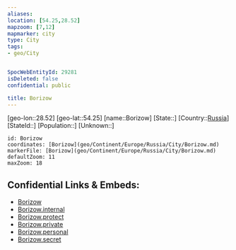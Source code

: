 ```yaml
---
aliases: 
location: [54.25,28.52]
mapzoom: [7,12] 
mapmarker: city 
type: City
tags:
- geo/City


SpocWebEntityId: 29281
isDeleted: false
confidential: public

title: Borizow
---
```

[geo-lon::28.52]
[geo-lat::54.25]
[name::Borizow]
[State::]
[Country::[Russia](geo/Continent/Europe/Russia.md)]
[StateId::]
[Population::]
[Unknown::]


```leaflet
id: Borizow
coordinates: [Borizow](geo/Continent/Europe/Russia/City/Borizow.md)
markerFile: [Borizow](geo/Continent/Europe/Russia/City/Borizow.md)
defaultZoom: 11 
maxZoom: 18
```


## Confidential Links & Embeds: 
- [Borizow](../../../../../../_public/geo/Continent/Europe/Russia/City/Borizow.md) 
- [Borizow.internal](../../../../../../_internal/geo/Continent/Europe/Russia/City/Borizow.internal.md) 
- [Borizow.protect](../../../../../../_protect/geo/Continent/Europe/Russia/City/Borizow.protect.md) 
- [Borizow.private](../../../../../../_private/geo/Continent/Europe/Russia/City/Borizow.private.md) 
- [Borizow.personal](../../../../../../_personal/geo/Continent/Europe/Russia/City/Borizow.personal.md) 
- [Borizow.secret](../../../../../../_secret/geo/Continent/Europe/Russia/City/Borizow.secret.md) 
